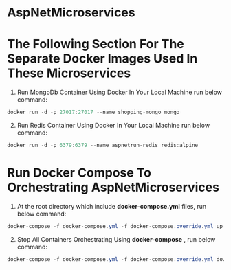 # AspNetMicroservices

# The Following Section For The Separate Docker Images Used In These Microservices

1. Run MongoDb Container Using Docker In Your Local Machine run below command:

```csharp
docker run -d -p 27017:27017 --name shopping-mongo mongo
```

2. Run Redis Container Using Docker In Your Local Machine run below command:

```csharp
docker run -d -p 6379:6379 --name aspnetrun-redis redis:alpine
```

# Run Docker Compose To Orchestrating AspNetMicroservices

1. At the root directory which include **docker-compose.yml** files, run below command:
```csharp
docker-compose -f docker-compose.yml -f docker-compose.override.yml up -d
```

2. Stop All Containers Orchestrating Using **docker-compose** , run below command:
```csharp
docker-compose -f docker-compose.yml -f docker-compose.override.yml down
```
